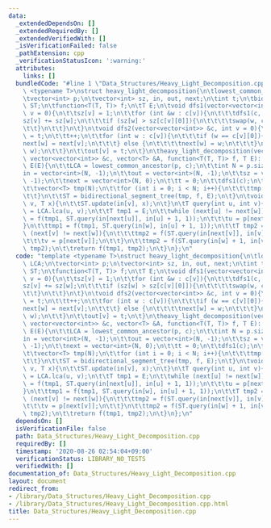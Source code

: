 ```yaml
---
data:
  _extendedDependsOn: []
  _extendedRequiredBy: []
  _extendedVerifiedWith: []
  _isVerificationFailed: false
  _pathExtension: cpp
  _verificationStatusIcon: ':warning:'
  attributes:
    links: []
  bundledCode: "#line 1 \"Data_Structures/Heavy_Light_Decomposition.cpp\"\ntemplate\
    \ <typename T>\nstruct heavy_light_decomposition{\n\tlowest_common_ancestor LCA;\n\
    \tvector<int> p;\n\tvector<int> sz, in, out, next;\n\tint t;\n\tbidirectional_segment_tree<T>\
    \ ST;\n\tfunction<T(T, T)> f;\n\tT E;\n\tvoid dfs1(vector<vector<int>> &c, int\
    \ v = 0){\n\t\tsz[v] = 1;\n\t\tfor (int &w : c[v]){\n\t\t\tdfs1(c, w);\n\t\t\t\
    sz[v] += sz[w];\n\t\t\tif (sz[w] > sz[c[v][0]]){\n\t\t\t\tswap(w, c[v][0]);\n\t\
    \t\t}\n\t\t}\n\t}\n\tvoid dfs2(vector<vector<int>> &c, int v = 0){\n\t\tin[v]\
    \ = t;\n\t\tt++;\n\t\tfor (int w : c[v]){\n\t\t\tif (w == c[v][0]){\n\t\t\t\t\
    next[w] = next[v];\n\t\t\t} else {\n\t\t\t\tnext[w] = w;\n\t\t\t}\n\t\t\tdfs2(c,\
    \ w);\n\t\t}\n\t\tout[v] = t;\n\t}\n\theavy_light_decomposition(vector<int> &p,\
    \ vector<vector<int>> &c, vector<T> &A, function<T(T, T)> f, T E): p(p), f(f),\
    \ E(E){\n\t\tLCA = lowest_common_ancestor(p, c);\n\t\tint N = p.size();\n\t\t\
    in = vector<int>(N, -1);\n\t\tout = vector<int>(N, -1);\n\t\tsz = vector<int>(N,\
    \ -1);\n\t\tnext = vector<int>(N, 0);\n\t\tt = 0;\n\t\tdfs1(c);\n\t\tdfs2(c);\n\
    \t\tvector<T> tmp(N);\n\t\tfor (int i = 0; i < N; i++){\n\t\t\ttmp[in[i]] = A[i];\n\
    \t\t}\n\t\tST = bidirectional_segment_tree(tmp, f, E);\n\t}\n\tvoid update(int\
    \ v, T x){\n\t\tST.update(in[v], x);\n\t}\n\tT query(int u, int v){\n\t\tint w\
    \ = LCA.lca(u, v);\n\t\tT tmp1 = E;\n\t\twhile (next[u] != next[w]){\n\t\t\ttmp1\
    \ = f(tmp1, ST.query(in[next[u]], in[u] + 1, 1));\n\t\t\tu = p[next[u]];\n\t\t\
    }\n\t\ttmp1 = f(tmp1, ST.query(in[w], in[u] + 1, 1));\n\t\tT tmp2 = E;\n\t\twhile\
    \ (next[v] != next[w]){\n\t\t\ttmp2 = f(ST.query(in[next[v]], in[v] + 1, 0), tmp2);\n\
    \t\t\tv = p[next[v]];\n\t\t}\n\t\ttmp2 = f(ST.query(in[w] + 1, in[v] + 1, 0),\
    \ tmp2);\n\t\treturn f(tmp1, tmp2);\n\t}\n};\n"
  code: "template <typename T>\nstruct heavy_light_decomposition{\n\tlowest_common_ancestor\
    \ LCA;\n\tvector<int> p;\n\tvector<int> sz, in, out, next;\n\tint t;\n\tbidirectional_segment_tree<T>\
    \ ST;\n\tfunction<T(T, T)> f;\n\tT E;\n\tvoid dfs1(vector<vector<int>> &c, int\
    \ v = 0){\n\t\tsz[v] = 1;\n\t\tfor (int &w : c[v]){\n\t\t\tdfs1(c, w);\n\t\t\t\
    sz[v] += sz[w];\n\t\t\tif (sz[w] > sz[c[v][0]]){\n\t\t\t\tswap(w, c[v][0]);\n\t\
    \t\t}\n\t\t}\n\t}\n\tvoid dfs2(vector<vector<int>> &c, int v = 0){\n\t\tin[v]\
    \ = t;\n\t\tt++;\n\t\tfor (int w : c[v]){\n\t\t\tif (w == c[v][0]){\n\t\t\t\t\
    next[w] = next[v];\n\t\t\t} else {\n\t\t\t\tnext[w] = w;\n\t\t\t}\n\t\t\tdfs2(c,\
    \ w);\n\t\t}\n\t\tout[v] = t;\n\t}\n\theavy_light_decomposition(vector<int> &p,\
    \ vector<vector<int>> &c, vector<T> &A, function<T(T, T)> f, T E): p(p), f(f),\
    \ E(E){\n\t\tLCA = lowest_common_ancestor(p, c);\n\t\tint N = p.size();\n\t\t\
    in = vector<int>(N, -1);\n\t\tout = vector<int>(N, -1);\n\t\tsz = vector<int>(N,\
    \ -1);\n\t\tnext = vector<int>(N, 0);\n\t\tt = 0;\n\t\tdfs1(c);\n\t\tdfs2(c);\n\
    \t\tvector<T> tmp(N);\n\t\tfor (int i = 0; i < N; i++){\n\t\t\ttmp[in[i]] = A[i];\n\
    \t\t}\n\t\tST = bidirectional_segment_tree(tmp, f, E);\n\t}\n\tvoid update(int\
    \ v, T x){\n\t\tST.update(in[v], x);\n\t}\n\tT query(int u, int v){\n\t\tint w\
    \ = LCA.lca(u, v);\n\t\tT tmp1 = E;\n\t\twhile (next[u] != next[w]){\n\t\t\ttmp1\
    \ = f(tmp1, ST.query(in[next[u]], in[u] + 1, 1));\n\t\t\tu = p[next[u]];\n\t\t\
    }\n\t\ttmp1 = f(tmp1, ST.query(in[w], in[u] + 1, 1));\n\t\tT tmp2 = E;\n\t\twhile\
    \ (next[v] != next[w]){\n\t\t\ttmp2 = f(ST.query(in[next[v]], in[v] + 1, 0), tmp2);\n\
    \t\t\tv = p[next[v]];\n\t\t}\n\t\ttmp2 = f(ST.query(in[w] + 1, in[v] + 1, 0),\
    \ tmp2);\n\t\treturn f(tmp1, tmp2);\n\t}\n};\n"
  dependsOn: []
  isVerificationFile: false
  path: Data_Structures/Heavy_Light_Decomposition.cpp
  requiredBy: []
  timestamp: '2020-08-26 02:54:04+09:00'
  verificationStatus: LIBRARY_NO_TESTS
  verifiedWith: []
documentation_of: Data_Structures/Heavy_Light_Decomposition.cpp
layout: document
redirect_from:
- /library/Data_Structures/Heavy_Light_Decomposition.cpp
- /library/Data_Structures/Heavy_Light_Decomposition.cpp.html
title: Data_Structures/Heavy_Light_Decomposition.cpp
---
```

